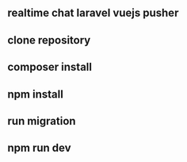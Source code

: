 ## realtime chat laravel vuejs pusher
## clone repository
## composer install
## npm install
## run migration
## npm run dev 
